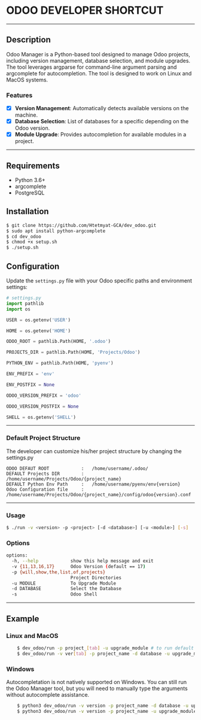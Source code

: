 # ODOO DEVELOPER SHORTCUT
___
## Description

Odoo Manager is a Python-based tool designed to manage Odoo projects, including version management, database selection, and module upgrades. The tool leverages argparse for command-line argument parsing and argcomplete for autocompletion. The tool is designed to work on Linux and MacOS systems.
### Features
- [x] __Version Management__: Automatically detects available versions on the machine.
- [x] __Database Selection__: List of databases for a specific depending on the Odoo version.
- [x] __Module Upgrade__: Provides autocompletion for available modules in a project.

___
## Requirements
- Python 3.6+
- argcomplete
- PostgreSQL

## Installation
```bash
$ git clone https://github.com/Htetmyat-GCA/dev_odoo.git
$ sudo apt install python-argcomplete
$ cd dev_odoo
$ chmod +x setup.sh
$ ./setup.sh
```
## Configuration
Update the `settings.py` file with your Odoo specific paths and environment settings:
```python
# settings.py
import pathlib
import os

USER = os.getenv('USER')

HOME = os.getenv('HOME')

ODOO_ROOT = pathlib.Path(HOME, '.odoo')

PROJECTS_DIR = pathlib.Path(HOME, 'Projects/Odoo')

PYTHON_ENV = pathlib.Path(HOME, 'pyenv')

ENV_PREFIX = 'env'

ENV_POSTFIX = None

ODOO_VERSION_PREFIX = 'odoo'

ODOO_VERSION_POSTFIX = None

SHELL = os.getenv('SHELL')

```
___
### Default Project Structure
The developer can customize his/her project structure by changing the settings.py
```
ODOO DEFAUT ROOT            :   /home/username/.odoo/
DEFAULT Projects DIR        :   /home/username/Projects/Odoo/{project_name}
DEFAULT Python Env Path     :   /home/username/pyenv/env{version}
Odoo Configuration file     :   /home/username/Projects/Odoo/{project_name}/config/odoo{version}.conf
```
___
### Usage
```bash
$ ./run -v <version> -p <project> [-d <database>] [-u <module>] [-s]
```
### Options

```bash
options:
  -h, --help            show this help message and exit
  -v {11,13,16,17}      Odoo Version (default == 17)
  -p {will,show,the,list,of,projects}
                        Project Directories
  -u MODULE             To Upgrade Module
  -d DATABASE           Select the Database
  -s                    Odoo Shell


```
___
## Example
### Linux and MacOS
```bash
    $ dev_odoo/run -p project_[tab] -u upgrade_module # to run default odoo version
    $ dev_odoo/run -v ver[tab] -p project_name -d database -u upgrade_module -s # odoo shell
```
### Windows
Autocompletation is not natively supported on Windows. You can still run the Odoo Manager tool, but you will need to manually type the arguments without autocomplete assistance.
```bash
    $ python3 dev_odoo/run -v version -p project_name -d database -u upgrade_module -s 
    $ python3 dev_odoo/run -v version -p project_name -u upgrade_module 
```
